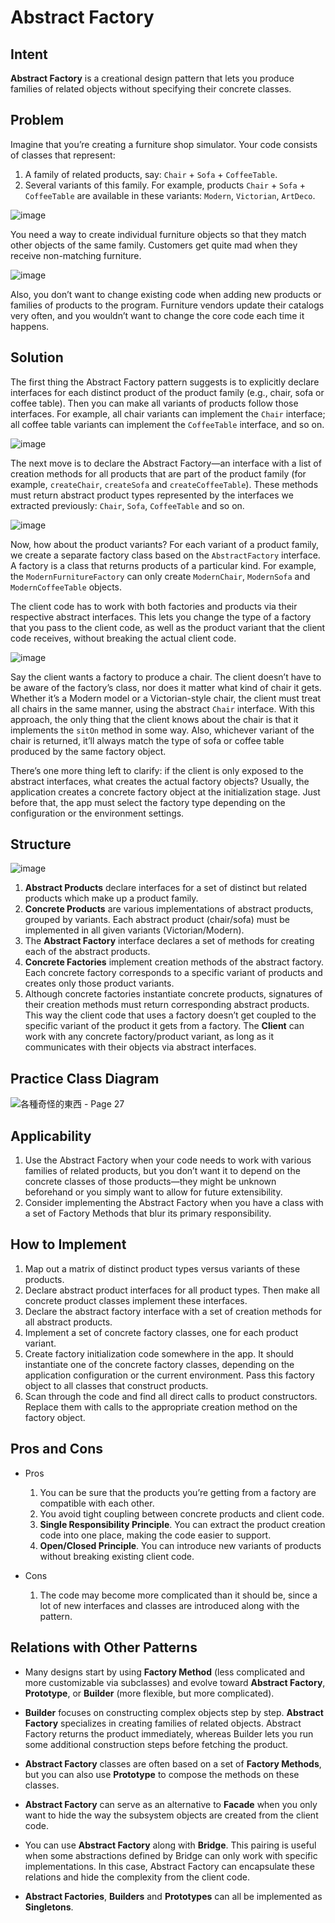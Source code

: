 # Abstract Factory

## Intent
**Abstract Factory** is a creational design pattern that lets you produce families of related objects without specifying their concrete classes.

## Problem
Imagine that you’re creating a furniture shop simulator. Your code consists of classes that represent:

1. A family of related products, say: `Chair` + `Sofa` + `CoffeeTable`.
2. Several variants of this family. For example, products `Chair` + `Sofa` + `CoffeeTable` are available in these variants: `Modern`, `Victorian`, `ArtDeco`.

![image](https://github.com/SCYeh/Design_Pattern_Practice/assets/88961674/20279e63-3c2c-4b85-b709-2d5eeda91311)

You need a way to create individual furniture objects so that they match other objects of the same family. Customers get quite mad when they receive non-matching furniture.

![image](https://github.com/SCYeh/Design_Pattern_Practice/assets/88961674/50fdcd1f-d7db-4ec4-b54e-8adef36ffbd7)

Also, you don’t want to change existing code when adding new products or families of products to the program. Furniture vendors update their catalogs very often, and you wouldn’t want to change the core code each time it happens.

## Solution
The first thing the Abstract Factory pattern suggests is to explicitly declare interfaces for each distinct product of the product family (e.g., chair, sofa or coffee table). Then you can make all variants of products follow those interfaces. For example, all chair variants can implement the `Chair` interface; all coffee table variants can implement the `CoffeeTable` interface, and so on.

![image](https://github.com/SCYeh/Design_Pattern_Practice/assets/88961674/8a7c7fdb-da46-4c6d-8d66-b8eea1655af6)

The next move is to declare the Abstract Factory—an interface with a list of creation methods for all products that are part of the product family (for example, `createChair`, `createSofa` and `createCoffeeTable`). These methods must return abstract product types represented by the interfaces we extracted previously: `Chair`, `Sofa`, `CoffeeTable` and so on.

![image](https://github.com/SCYeh/Design_Pattern_Practice/assets/88961674/e496d23b-44d6-4e0f-acf8-04875e68fd60)

Now, how about the product variants? For each variant of a product family, we create a separate factory class based on the `AbstractFactory` interface. A factory is a class that returns products of a particular kind. For example, the `ModernFurnitureFactory` can only create `ModernChair`, `ModernSofa` and `ModernCoffeeTable` objects.

The client code has to work with both factories and products via their respective abstract interfaces. This lets you change the type of a factory that you pass to the client code, as well as the product variant that the client code receives, without breaking the actual client code.

![image](https://github.com/SCYeh/Design_Pattern_Practice/assets/88961674/f0557fb7-91a9-4403-9065-ae25c4762220)

Say the client wants a factory to produce a chair. The client doesn’t have to be aware of the factory’s class, nor does it matter what kind of chair it gets. Whether it’s a Modern model or a Victorian-style chair, the client must treat all chairs in the same manner, using the abstract `Chair` interface. With this approach, the only thing that the client knows about the chair is that it implements the `sitOn` method in some way. Also, whichever variant of the chair is returned, it’ll always match the type of sofa or coffee table produced by the same factory object.

There’s one more thing left to clarify: if the client is only exposed to the abstract interfaces, what creates the actual factory objects? Usually, the application creates a concrete factory object at the initialization stage. Just before that, the app must select the factory type depending on the configuration or the environment settings.

## Structure
![image](https://github.com/SCYeh/Design_Pattern_Practice/assets/88961674/1347b7c7-1eeb-4764-adba-4bead33f5a08)
1. **Abstract Products** declare interfaces for a set of distinct but related products which make up a product family.
2. **Concrete Products** are various implementations of abstract products, grouped by variants. Each abstract product (chair/sofa) must be implemented in all given variants (Victorian/Modern).
3. The **Abstract Factory** interface declares a set of methods for creating each of the abstract products.
4. **Concrete Factories** implement creation methods of the abstract factory. Each concrete factory corresponds to a specific variant of products and creates only those product variants.
5. Although concrete factories instantiate concrete products, signatures of their creation methods must return corresponding abstract products. This way the client code that uses a factory doesn’t get coupled to the specific variant of the product it gets from a factory. The **Client** can work with any concrete factory/product variant, as long as it communicates with their objects via abstract interfaces.

## Practice Class Diagram
![各種奇怪的東西 - Page 27](https://github.com/SCYeh/Design_Pattern_Practice/assets/88961674/00c1ff1d-5d96-4ed5-9019-e6e74e14e43e)

## Applicability
1. Use the Abstract Factory when your code needs to work with various families of related products, but you don’t want it to depend on the concrete classes of those products—they might be unknown beforehand or you simply want to allow for future extensibility.
2. Consider implementing the Abstract Factory when you have a class with a set of Factory Methods that blur its primary responsibility.

## How to Implement
1. Map out a matrix of distinct product types versus variants of these products.
2. Declare abstract product interfaces for all product types. Then make all concrete product classes implement these interfaces.
3. Declare the abstract factory interface with a set of creation methods for all abstract products.
4. Implement a set of concrete factory classes, one for each product variant.
5. Create factory initialization code somewhere in the app. It should instantiate one of the concrete factory classes, depending on the application configuration or the current environment. Pass this factory object to all classes that construct products.
6. Scan through the code and find all direct calls to product constructors. Replace them with calls to the appropriate creation method on the factory object.

## Pros and Cons
- Pros
    1. You can be sure that the products you’re getting from a factory are compatible with each other.
    2. You avoid tight coupling between concrete products and client code.
    3. **Single Responsibility Principle**. You can extract the product creation code into one place, making the code easier to support.
    4. **Open/Closed Principle**. You can introduce new variants of products without breaking existing client code.

- Cons
    1. The code may become more complicated than it should be, since a lot of new interfaces and classes are introduced along with the pattern.

## Relations with Other Patterns
- Many designs start by using **Factory Method** (less complicated and more customizable via subclasses) and evolve toward **Abstract Factory**, **Prototype**, or **Builder** (more flexible, but more complicated).

- **Builder** focuses on constructing complex objects step by step. **Abstract Factory** specializes in creating families of related objects. Abstract Factory returns the product immediately, whereas Builder lets you run some additional construction steps before fetching the product.

- **Abstract Factory** classes are often based on a set of **Factory Methods**, but you can also use **Prototype** to compose the methods on these classes.

- **Abstract Factory** can serve as an alternative to **Facade** when you only want to hide the way the subsystem objects are created from the client code.

- You can use **Abstract Factory** along with **Bridge**. This pairing is useful when some abstractions defined by Bridge can only work with specific implementations. In this case, Abstract Factory can encapsulate these relations and hide the complexity from the client code.

- **Abstract Factories**, **Builders** and **Prototypes** can all be implemented as **Singletons**.
